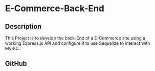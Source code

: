 # E-Commerce-Back-End

## Description

This Project is to develop the back-End of a E-Commerce site using a working Express.js API and configure it to use Sequelize to interact with MySQL.

## GitHub


